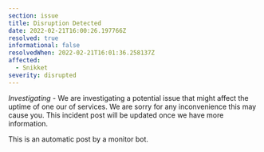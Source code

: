 ```yaml
---
section: issue
title: Disruption Detected
date: 2022-02-21T16:00:26.197766Z
resolved: true
informational: false
resolvedWhen: 2022-02-21T16:01:36.258137Z
affected:
  - Snikket
severity: disrupted
---
```

*Investigating* - We are investigating a potential issue that might affect the uptime of one our of services. We are sorry for any inconvenience this may cause you. This incident post will be updated once we have more information.

This is an automatic post by a monitor bot.
        